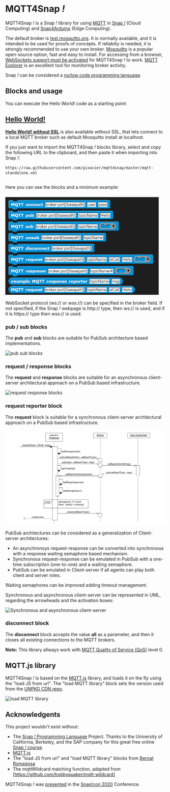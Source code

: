 # MQTT4Snap *!*

MQTT4Snap *!*  is a Snap *!*  library for using [MQTT](https://en.wikipedia.org/wiki/MQTT) in [Snap *!*](http://snap.berkeley.edu) (Cloud Computing) and [Snap4Arduino](http://snap4arduino.rocks) (Edge Computing).

The default broker is  [test.mosquitto.org](https://test.mosquitto.org). It is normally available, and it is intended to be used for proofs of concepts. If reliabiliy is needed, it is strongly recommended to use your own broker. [Mosquitto](https://mosquitto.org) is a popular open-source option, fast and easy to install. For accessing from a browser, [WebSockets support must be activated](http://www.steves-internet-guide.com/mqtt-websockets) for MQTT4Snap *!* to work. [MQTT Explorer](http://mqtt-explorer.com) is an excellent tool for monitoring broker activity.

Snap *!* can be considered a [no/low code programming language](https://spectrum.ieee.org/tech-talk/computing/software/programming-without-code-no-code-software-development).

## Blocks and usage

You can execute the Hello World! code as a starting point:
## [Hello World!](https://snap.berkeley.edu/snap/snap.html#open:https://raw.githubusercontent.com/pixavier/mqtt4snap/master/HelloWorld.xml)

[**Hello World! without SSL**](http://extensions.snap.berkeley.edu/snap/snap.html#open:http://raw.githubusercontent.com/pixavier/mqtt4snap/master/HelloWorld_NoSSL.xml) is also available without SSL, that lets connect to a local MQTT broker such as default Mosquitto install at localhost.

If you just want to import the MQTT4Snap *!* blocks library, select and copy the following URL to the clipboard, and then paste it when importing into Snap *!*:

    https://raw.githubusercontent.com/pixavier/mqtt4snap/master/mqtt-standalone.xml

##
Here you can see the blocks and a minimum example:
###

![Minimal example](img/mqtt4snap.png)

WebSocket protocol (ws:// or wss://) can be specified in the broker field. If not specified, if the Snap *!* webpage is http:// type, then ws:// is used, and if it is https:// type then wss:// is used.

### pub / sub blocks

The **pub** and **sub** blocks are suitable for PubSub architecture based implementations.

![pub sub blocks](img/PubSub.png)

### request / response blocks

The **request** and **response** blocks are suitable for an asynchronous client-server architectural approach on a PubSub based infrastructure.

![request response blocks](img/PubSub_client-server_async.png)


### request reporter block

The **request** block is suitable for a synchronous client-server architectural approach on a PubSub based infrastructure.

![request reporter block](img/PubSub_client-server_sync.png)

PubSub architectures can be considered as a generalization of Client-server architectures:

- An asynchronoys request-response can be converted into synchronous with a response waiting semaphore based mechanism.
- Synchronous request-response can be emulated in PubSub with a one-time subscription (one-to-one) and a waiting semaphore. 
- PubSub can be emulated in Client-server if all agents can play both client and server roles.

Waiting semaphores can be improved adding timeout management.

Synchronous and asynchronous client-server can be represented in UML, regarding the arrowheads and the activation boxes:

![Synchronous and asynchronous client-server](img/Client-server.png)


### disconnect block

The **disconnect** block accepts the value **all** as a parameter, and then it closes all existing connections to the MQTT brokers.


**Note:** This library allways work with [MQTT Quality of Service (QoS)](http://www.steves-internet-guide.com/understanding-mqtt-qos-levels-part-1) level 0.

## MQTT.js library

MQTT4Snap *!* is based on the [MQTT.js](https://github.com/mqttjs/MQTT.js) library, and loads it on the fly using the "load JS from url". The "load MQTT library" block sets the version used from the [UNPKG CDN repo](https://unpkg.com/mqtt/).

![load MQTT library](img/loadMQTT.png)

## Acknowledgents

This project wouldn't exist without:

- The [Snap *!*  Programming Language](https://en.wikipedia.org/wiki/Snap!_(programming_language)) Project. Thanks to the University of California, Berkeley, and the SAP company for this great free online [Snap *!* course](https://open.sap.com/courses/snap1). 
- [MQTT.js](https://github.com/mqttjs/MQTT.js)
- The "load JS from url" and "load MQTT library" blocks from [Bernat Romagosa](https://github.com/bromagosa)
- The mqttWildcard matching function, adapted from [https://github.com/hobbyquaker/mqtt-wildcard] 

MQTT4Snap *!*  was [presented](https://www.youtube.com/watch?v=-vtEcW2IUhg) in the [Snap!con 2020](https://www.snapcon.org/conferences/2020) Conference.


